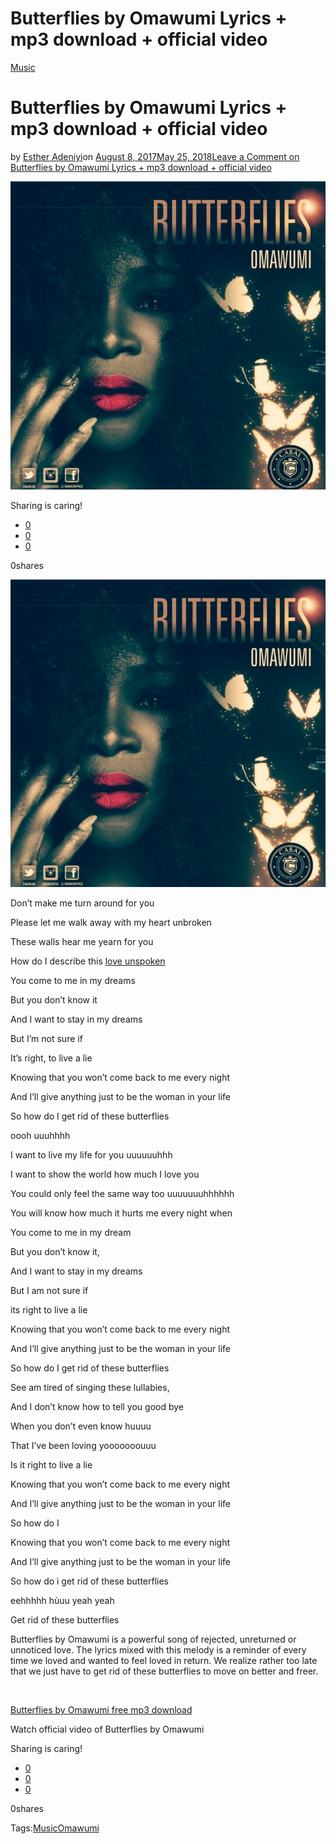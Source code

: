 # Butterflies by Omawumi Lyrics + mp3 download + official video

[Music](https://estheradeniyi.com/category/music/)
# Butterflies by Omawumi Lyrics + mp3 download + official video

by [Esther Adeniyi](https://estheradeniyi.com/author/esther-adeniyi/)on [August 8, 2017May 25, 2018](https://estheradeniyi.com/butterflies-by-omawumi-lyrics-mp3/)[Leave a Comment on Butterflies by Omawumi Lyrics + mp3 download + official video](https://estheradeniyi.com/butterflies-by-omawumi-lyrics-mp3/#respond)

![](images\ButterfliesbyOmawumiimages.jpg)

Sharing is caring!

- [0](https://www.facebook.com/sharer/sharer.php?u=https%3A%2F%2Festheradeniyi.com%2Fbutterflies-by-omawumi-lyrics-mp3%2F&amp;t=Butterflies%20by%20Omawumi%20Lyrics%20%2B%20mp3%20download%20%2B%20official%20video)
- [0](https://twitter.com/intent/tweet?text=Butterflies%20by%20Omawumi%20Lyrics%20%2B%20mp3%20download%20%2B%20official%20video&amp;url=https%3A%2F%2Festheradeniyi.com%2Fbutterflies-by-omawumi-lyrics-mp3%2F)
- [0](#)

0shares

[![Butterflies by Omawumi](images\ButterfliesbyOmawumiimages.jpg)](images\ButterfliesbyOmawumiimages.jpg)

Don&#x2019;t make me turn around for you

Please let me walk away with my heart unbroken

These walls hear me yearn for you

How do I describe this [love unspoken](https://www.estheradeniyi.com/romantic-love-messages-for-him)

You come to me in my dreams

But you don&#x2019;t know it

And I want to stay in my dreams

But I&#x2019;m not sure if

It&#x2019;s right, to live a lie

Knowing that you won&#x2019;t come back to me every night

And I&#x2019;ll give anything just to be the woman in your
 life

So how do I get rid of these butterflies

oooh uuuhhhh

I want to live my life for you uuuuuuhhh

I want to show the world how much I love you

You could only feel the same way too uuuuuuuhhhhhh

You will know how much it hurts me every night when

You come to me in my dream

But you don&#x2019;t know it,

And I want to stay in my dreams

But I am not sure if

its right to live a lie

Knowing that you won&#x2019;t come back to me every night

And I&#x2019;ll give anything just to be the woman in your
 life

So how do I get rid of these butterflies

See am tired of singing these lullabies,

And I don&#x2019;t know how to tell you good bye

When you don&#x2019;t even know huuuu

That I&#x2019;ve been loving yooooooouuu

Is it right to live a lie

Knowing that you won&#x2019;t come back to me every night

And I&#x2019;ll give anything just to be the woman in your
 life

So how do I

Knowing that you won&#x2019;t come back to me every night

And I&#x2019;ll give anything just to be the woman in your
 life

So how do i get rid of these butterflies

eehhhhh h&#xF9;uu yeah yeah

Get rid of these butterflies

Butterflies by Omawumi is a powerful song of
 rejected, unreturned or unnoticed love. The lyrics mixed with this melody is a
 reminder of every time we loved and wanted to feel loved in return. We realize
 rather too late that we just have to get rid of these butterflies to move on
 better and freer.

&#xA0;

[Butterflies by Omawumi free mp3 download](http://tooxclusive.com.ng/2017/01/omawumi-butterflies/)

Watch official video of Butterflies by Omawumi

Sharing is caring!

- [0](https://www.facebook.com/sharer/sharer.php?u=https%3A%2F%2Festheradeniyi.com%2Fbutterflies-by-omawumi-lyrics-mp3%2F&amp;t=Butterflies%20by%20Omawumi%20Lyrics%20%2B%20mp3%20download%20%2B%20official%20video)
- [0](https://twitter.com/intent/tweet?text=Butterflies%20by%20Omawumi%20Lyrics%20%2B%20mp3%20download%20%2B%20official%20video&amp;url=https%3A%2F%2Festheradeniyi.com%2Fbutterflies-by-omawumi-lyrics-mp3%2F)
- [0](#)

0shares

Tags:[Music](https://estheradeniyi.com/tag/music/)[Omawumi](https://estheradeniyi.com/tag/omawumi/)